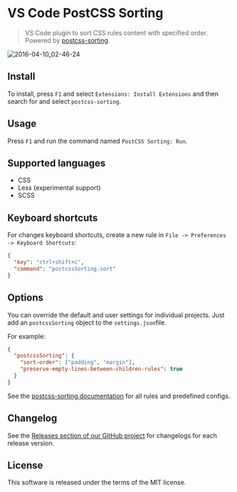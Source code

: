 # VS Code Post​CSS Sorting

> VS Code plugin to sort CSS rules content with specified order. Powered by [postcss-sorting](https://github.com/hudochenkov/postcss-sorting).

![2016-04-10_02-46-24](https://cloud.githubusercontent.com/assets/7034281/14407132/77dd07c4-fec6-11e5-8361-a47af434459c.gif)

## Install

To install, press `F1` and select `Extensions: Install Extensions` and then search for and select `postcss-sorting`.

## Usage

Press `F1` and run the command named `Post​CSS Sorting: Run`.

## Supported languages

  * CSS
  * Less (experimental support)
  * SCSS

## Keyboard shortcuts

For changes keyboard shortcuts, create a new rule in `File -> Preferences -> Keyboard Shortcuts`:

```json
{
  "key": "ctrl+shift+c",
  "command": "postcssSorting.sort"
}
```

## Options

You can override the default and user settings for individual projects. Just add an `postcssSorting` object to the `settings.json`file.

For example:

```json
{
  "postcssSorting": {
    "sort-order": ["padding", "margin"],
    "preserve-empty-lines-between-children-rules": true
  }
}
```

See the [postcss-sorting documentation](https://github.com/hudochenkov/postcss-sorting#options) for all rules and predefined configs.

## Changelog

See the [Releases section of our GitHub project](https://github.com/mrmlnc/vscode-postcss-sorting/releases) for changelogs for each release version.

## License

This software is released under the terms of the MIT license.
